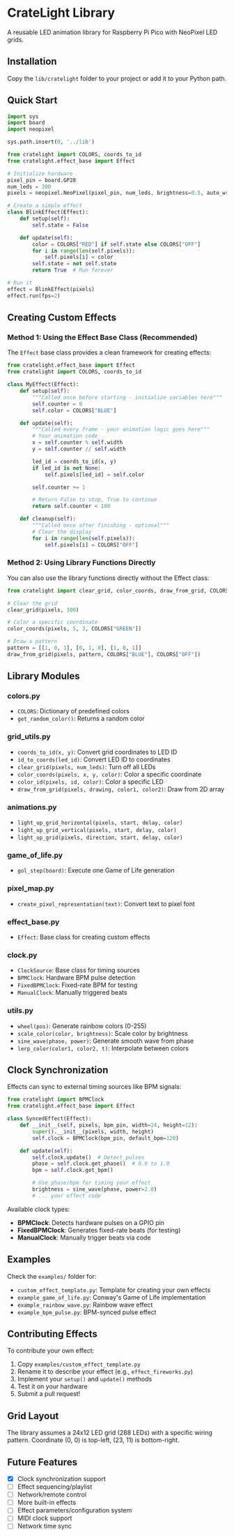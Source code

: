 # CrateLight Library

A reusable LED animation library for Raspberry Pi Pico with NeoPixel LED grids.

## Installation

Copy the `lib/cratelight` folder to your project or add it to your Python path.

## Quick Start

```python
import sys
import board
import neopixel

sys.path.insert(0, '../lib')

from cratelight import COLORS, coords_to_id
from cratelight.effect_base import Effect

# Initialize hardware
pixel_pin = board.GP28
num_leds = 300
pixels = neopixel.NeoPixel(pixel_pin, num_leds, brightness=0.5, auto_write=False)

# Create a simple effect
class BlinkEffect(Effect):
    def setup(self):
        self.state = False

    def update(self):
        color = COLORS["RED"] if self.state else COLORS["OFF"]
        for i in range(len(self.pixels)):
            self.pixels[i] = color
        self.state = not self.state
        return True  # Run forever

# Run it
effect = BlinkEffect(pixels)
effect.run(fps=2)
```

## Creating Custom Effects

### Method 1: Using the Effect Base Class (Recommended)

The `Effect` base class provides a clean framework for creating effects:

```python
from cratelight.effect_base import Effect
from cratelight import COLORS, coords_to_id

class MyEffect(Effect):
    def setup(self):
        """Called once before starting - initialize variables here"""
        self.counter = 0
        self.color = COLORS["BLUE"]

    def update(self):
        """Called every frame - your animation logic goes here"""
        # Your animation code
        x = self.counter % self.width
        y = self.counter // self.width

        led_id = coords_to_id(x, y)
        if led_id is not None:
            self.pixels[led_id] = self.color

        self.counter += 1

        # Return False to stop, True to continue
        return self.counter < 100

    def cleanup(self):
        """Called once after finishing - optional"""
        # Clear the display
        for i in range(len(self.pixels)):
            self.pixels[i] = COLORS["OFF"]
```

### Method 2: Using Library Functions Directly

You can also use the library functions directly without the Effect class:

```python
from cratelight import clear_grid, color_coords, draw_from_grid, COLORS

# Clear the grid
clear_grid(pixels, 300)

# Color a specific coordinate
color_coords(pixels, 5, 3, COLORS["GREEN"])

# Draw a pattern
pattern = [[1, 0, 1], [0, 1, 0], [1, 0, 1]]
draw_from_grid(pixels, pattern, COLORS["BLUE"], COLORS["OFF"])
```

## Library Modules

### colors.py
- `COLORS`: Dictionary of predefined colors
- `get_random_color()`: Returns a random color

### grid_utils.py
- `coords_to_id(x, y)`: Convert grid coordinates to LED ID
- `id_to_coords(led_id)`: Convert LED ID to coordinates
- `clear_grid(pixels, num_leds)`: Turn off all LEDs
- `color_coords(pixels, x, y, color)`: Color a specific coordinate
- `color_id(pixels, id, color)`: Color a specific LED
- `draw_from_grid(pixels, drawing, color1, color2)`: Draw from 2D array

### animations.py
- `light_up_grid_horizontal(pixels, start, delay, color)`
- `light_up_grid_vertical(pixels, start, delay, color)`
- `light_up_grid(pixels, direction, start, delay, color)`

### game_of_life.py
- `gol_step(board)`: Execute one Game of Life generation

### pixel_map.py
- `create_pixel_representation(text)`: Convert text to pixel font

### effect_base.py
- `Effect`: Base class for creating custom effects

### clock.py
- `ClockSource`: Base class for timing sources
- `BPMClock`: Hardware BPM pulse detection
- `FixedBPMClock`: Fixed-rate BPM for testing
- `ManualClock`: Manually triggered beats

### utils.py
- `wheel(pos)`: Generate rainbow colors (0-255)
- `scale_color(color, brightness)`: Scale color by brightness
- `sine_wave(phase, power)`: Generate smooth wave from phase
- `lerp_color(color1, color2, t)`: Interpolate between colors

## Clock Synchronization

Effects can sync to external timing sources like BPM signals:

```python
from cratelight import BPMClock
from cratelight.effect_base import Effect

class SyncedEffect(Effect):
    def __init__(self, pixels, bpm_pin, width=24, height=12):
        super().__init__(pixels, width, height)
        self.clock = BPMClock(bpm_pin, default_bpm=120)

    def update(self):
        self.clock.update()  # Detect pulses
        phase = self.clock.get_phase()  # 0.0 to 1.0
        bpm = self.clock.get_bpm()

        # Use phase/bpm for timing your effect
        brightness = sine_wave(phase, power=2.0)
        # ... your effect code
```

Available clock types:
- **BPMClock**: Detects hardware pulses on a GPIO pin
- **FixedBPMClock**: Generates fixed-rate beats (for testing)
- **ManualClock**: Manually trigger beats via code

## Examples

Check the `examples/` folder for:
- `custom_effect_template.py`: Template for creating your own effects
- `example_game_of_life.py`: Conway's Game of Life implementation
- `example_rainbow_wave.py`: Rainbow wave effect
- `example_bpm_pulse.py`: BPM-synced pulse effect

## Contributing Effects

To contribute your own effect:

1. Copy `examples/custom_effect_template.py`
2. Rename it to describe your effect (e.g., `effect_fireworks.py`)
3. Implement your `setup()` and `update()` methods
4. Test it on your hardware
5. Submit a pull request!

## Grid Layout

The library assumes a 24x12 LED grid (288 LEDs) with a specific wiring pattern.
Coordinate (0, 0) is top-left, (23, 11) is bottom-right.

## Future Features

- [x] Clock synchronization support
- [ ] Effect sequencing/playlist
- [ ] Network/remote control
- [ ] More built-in effects
- [ ] Effect parameters/configuration system
- [ ] MIDI clock support
- [ ] Network time sync
